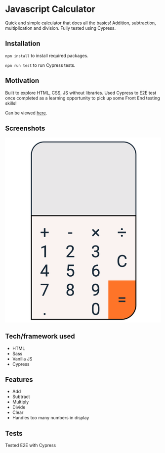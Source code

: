 # Javascript Calculator
Quick and simple calculator that does all the basics! Addition, subtraction, multiplication and division. Fully tested using Cypress. 

## Installation
`npm install` to install required packages.

`npm run test` to run Cypress tests.

## Motivation
Built to explore HTML, CSS, JS without libraries. Used Cypress to E2E test once completed as a learning opportunity to pick up some Front End testing skills!

Can be viewed [here](https://agjordan.github.io/javascript-calculator/).

## Screenshots
![Javascript Calculator](/assets/calc.png)

## Tech/framework used
- HTML
- Sass
- Vanilla JS
- Cypress

## Features
- Add
- Subtract
- Multiply
- Divide
- Clear
- Handles too many numbers in display

## Tests
Tested E2E with Cypress
